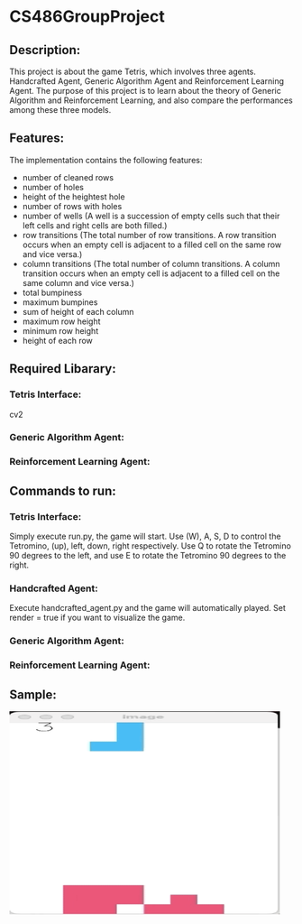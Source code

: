 # CS486GroupProject

## Description:
This project is about the game Tetris, which involves three agents. Handcrafted Agent, Generic Algorithm Agent and Reinforcement Learning Agent. The purpose of this project is to learn about the theory of Generic Algorithm and Reinforcement Learning, and also compare the performances among these three models.

## Features:
The implementation contains the following features:
- number of cleaned rows
- number of holes
- height of the heightest hole
- number of rows with holes
- number of wells (A well is a succession of empty cells such that their left cells and right cells are both filled.)
- row transitions (The total number of row transitions. A row transition occurs when an empty cell is adjacent to a filled cell on the same row and vice versa.)
- column transitions (The total number of column transitions. A column transition occurs when an empty cell is adjacent to a filled cell on the same column and vice versa.)
- total bumpiness
- maximum bumpines
- sum of height of each column
- maximum row height
- minimum row height
- height of each row

## Required Libarary:
### Tetris Interface:
cv2
### Generic Algorithm Agent:

### Reinforcement Learning Agent:

## Commands to run:
### Tetris Interface:
Simply execute run.py, the game will start.
Use (W), A, S, D to control the Tetromino, (up), left, down, right respectively.
Use Q to rotate the Tetromino 90 degrees to the left, and use E to rotate the Tetromino 90 degrees to the right.
### Handcrafted Agent:
Execute handcrafted_agent.py and the game will automatically played. Set render = true if you want to visualize the game.
### Generic Algorithm Agent:

### Reinforcement Learning Agent:

## Sample:
<img src="https://github.com/shuheng-cao/CS486GroupProject/raw/master/demo.gif" width="480" height="360" />
